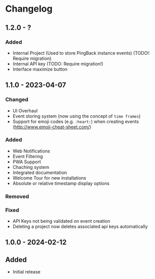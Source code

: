 # Changelog

## 1.2.0 - ?

### Added
- Internal Project (Used to store PingBack instance events) (TODO!: Require migration)
- Internal API key (TODO: Require migration!)
- Interface maximize button

## 1.1.0 - 2023-04-07

### Changed
- UI Overhaul
- Event storing system (now using the concept of `time frames`)
- Support for emoji codes (e.g. `:heart:`) when creating events (http://www.emoji-cheat-sheet.com/)

### Added
- Web Notifications
- Event Filtering
- PWA Support
- Chaching system
- Integrated documentation
- Welcome Tour for new installations
- Absolute or relative timestamp display options

### Removed

### Fixed
- API Keys not being validated on event creation
- Deleting a project now deletes associated api keys automatically

## 1.0.0 - 2024-02-12

## Added
- Initial release